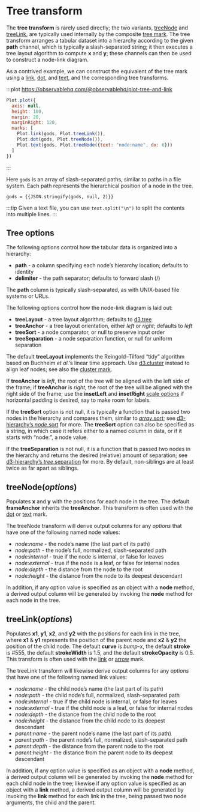 <script setup>

import * as Plot from "@observablehq/plot";
import * as d3 from "d3";

const gods = [
  "Chaos/Gaia/Mountains",
  "Chaos/Gaia/Pontus",
  "Chaos/Gaia/Uranus",
  "Chaos/Eros",
  "Chaos/Erebus",
  "Chaos/Tartarus"
];

function indent() {
  return (root) => {
    root.eachBefore((node, i) => {
      node.y = node.depth;
      node.x = i;
    });
  };
}

</script>

# Tree transform

The **tree transform** is rarely used directly; the two variants, [treeNode](#treenode-options) and [treeLink](#treelink-options), are typically used internally by the composite [tree mark](../marks/tree.md). The tree transform arranges a tabular dataset into a hierarchy according to the given **path** channel, which is typically a slash-separated string; it then executes a tree layout algorithm to compute **x** and **y**; these channels can then be used to construct a node-link diagram.

As a contrived example, we can construct the equivalent of the tree mark using a [link](../marks/link.md), [dot](../marks/dot.md), and [text](../marks/text.md), and the corresponding tree transforms.

:::plot https://observablehq.com/@observablehq/plot-tree-and-link
```js
Plot.plot({
  axis: null,
  height: 100,
  margin: 20,
  marginRight: 120,
  marks: [
    Plot.link(gods, Plot.treeLink()),
    Plot.dot(gods, Plot.treeNode()),
    Plot.text(gods, Plot.treeNode({text: "node:name", dx: 6}))
  ]
})
```
:::

Here `gods` is an array of slash-separated paths, similar to paths in a file system. Each path represents the hierarchical position of a node in the tree.

```js-vue
gods = {{JSON.stringify(gods, null, 2)}}
```

:::tip
Given a text file, you can use `text.split("\n")` to split the contents into multiple lines.
:::

## Tree options

The following options control how the tabular data is organized into a hierarchy:

* **path** - a column specifying each node’s hierarchy location; defaults to identity
* **delimiter** - the path separator; defaults to forward slash (/)

The **path** column is typically slash-separated, as with UNIX-based file systems or URLs.

The following options control how the node-link diagram is laid out:

* **treeLayout** - a tree layout algorithm; defaults to [d3.tree](https://github.com/d3/d3-hierarchy/blob/main/README.md#tree)
* **treeAnchor** - a tree layout orientation, either *left* or *right*; defaults to *left*
* **treeSort** - a node comparator, or null to preserve input order
* **treeSeparation** - a node separation function, or null for uniform separation

The default **treeLayout** implements the Reingold–Tilford “tidy” algorithm based on Buchheim _et al._’s linear time approach. Use [d3.cluster](https://github.com/d3/d3-hierarchy/blob/main/README.md#cluster) instead to align leaf nodes; see also the [cluster mark](../marks/tree.md#cluster-data-options).

If **treeAnchor** is *left*, the root of the tree will be aligned with the left side of the frame; if **treeAnchor** is *right*, the root of the tree will be aligned with the right side of the frame; use the **insetLeft** and **insetRight** [scale options](../features/scales.md) if horizontal padding is desired, say to make room for labels.

If the **treeSort** option is not null, it is typically a function that is passed two nodes in the hierarchy and compares them, similar to [_array_.sort](https://developer.mozilla.org/en-US/docs/Web/JavaScript/Reference/Global_Objects/Array/sort); see [d3-hierarchy’s _node_.sort](https://github.com/d3/d3-hierarchy/blob/main/README.md#node_sort) for more. The **treeSort** option can also be specified as a string, in which case it refers either to a named column in data, or if it starts with “node:”, a node value.

If the **treeSeparation** is not null, it is a function that is passed two nodes in the hierarchy and returns the desired (relative) amount of separation; see [d3-hierarchy’s _tree_.separation](https://github.com/d3/d3-hierarchy/blob/main/README.md#tree_separation) for more. By default, non-siblings are at least twice as far apart as siblings.

## treeNode(*options*)

Populates **x** and **y** with the positions for each node in the tree. The default **frameAnchor** inherits the **treeAnchor**. This transform is often used with the [dot](../marks/dot.md) or [text](../marks/text.md) mark.

The treeNode transform will derive output columns for any *options* that have one of the following named node values:

* *node:name* - the node’s name (the last part of its path)
* *node:path* - the node’s full, normalized, slash-separated path
* *node:internal* - true if the node is internal, or false for leaves
* *node:external* - true if the node is a leaf, or false for internal nodes
* *node:depth* - the distance from the node to the root
* *node:height* - the distance from the node to its deepest descendant

In addition, if any option value is specified as an object with a **node** method, a derived output column will be generated by invoking the **node** method for each node in the tree.

## treeLink(*options*)

Populates **x1**, **y1**, **x2**, and **y2** with the positions for each link in the tree, where **x1** & **y1** represents the position of the parent node and **x2** & **y2** the position of the child node. The default **curve** is *bump-x*, the default **stroke** is #555, the default **strokeWidth** is 1.5, and the default **strokeOpacity** is 0.5. This transform is often used with the [link](../marks/link.md) or [arrow](../marks/arrow.md) mark.

The treeLink transform will likewise derive output columns for any *options* that have one of the following named link values:

* *node:name* - the child node’s name (the last part of its path)
* *node:path* - the child node’s full, normalized, slash-separated path
* *node:internal* - true if the child node is internal, or false for leaves
* *node:external* - true if the child node is a leaf, or false for internal nodes
* *node:depth* - the distance from the child node to the root
* *node:height* - the distance from the child node to its deepest descendant
* *parent:name* - the parent node’s name (the last part of its path)
* *parent:path* - the parent node’s full, normalized, slash-separated path
* *parent:depth* - the distance from the parent node to the root
* *parent:height* - the distance from the parent node to its deepest descendant

In addition, if any option value is specified as an object with a **node** method, a derived output column will be generated by invoking the **node** method for each child node in the tree; likewise if any option value is specified as an object with a **link** method, a derived output column will be generated by invoking the **link** method for each link in the tree, being passed two node arguments, the child and the parent.
